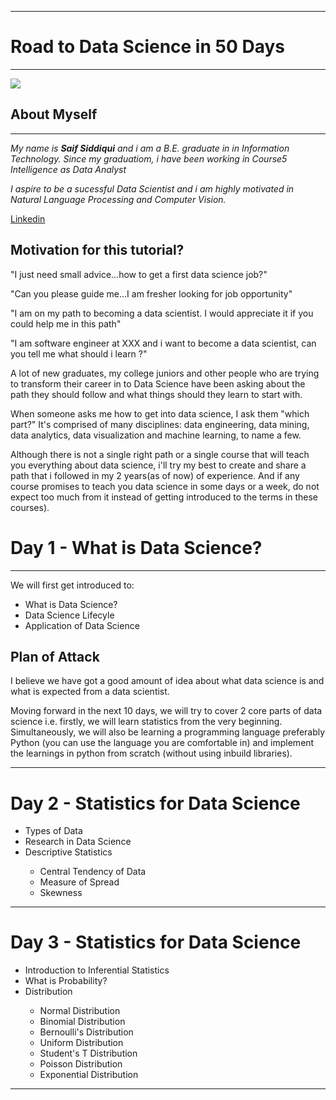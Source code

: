 ***
# Road to Data Science in 50 Days
***
![](https://nearlearn.com/public/images/data-science-python-course-in-bangalore.jpg)

## About Myself
***

*My name is **Saif Siddiqui** and i am a B.E. graduate in in Information Technology. Since my graduatiom, i have been working in Course5 Intelligence as Data Analyst*

*I aspire to be a sucessful Data Scientist and i am highly motivated in Natural Language Processing and Computer Vision.*

<a href='https://www.linkedin.com/in/sidsaif/'> Linkedin </a>

## Motivation for this tutorial?

"I just need small advice...how to get a first data science job?"

"Can you please guide me...I am fresher looking for job opportunity"

"I am on my path to becoming a data scientist. I would appreciate it if you could help me in this path"

"I am software engineer at XXX and i want to become a data scientist, can you tell me what should i learn ?"

A lot of new graduates, my college juniors and other people who are trying to transform their career in to Data Science have been asking about the path they should follow and what things should they learn to start with.

When someone asks me how to get into data science, I ask them "which part?" It's comprised of many disciplines: data engineering, data mining, data analytics, data visualization and machine learning, to name a few.

Although there is not a single right path or a single course that will teach you everything about data science, i'll try my best to create and share a path that i followed in my 2 years(as of now) of experience. And if any course promises to teach you data science in some days or a week, do not expect too much from it instead of getting introduced to the terms in these courses).

# Day 1 - What is Data Science? 
***

We will first get introduced to:
<ul>
<li> What is Data Science? </li>
<li> Data Science Lifecyle </li>
<li> Application of Data Science </li> </ul>

## Plan of Attack 

I believe we have got a good amount of idea about what data science is and what is expected from a data scientist. 

Moving forward in the next 10 days, we will try to cover 2 core parts of data science i.e. firstly, we will learn statistics from the very beginning. Simultaneously, we will also be learning a programming language preferably Python (you can use the language you are comfortable in) and implement the learnings in python from scratch (without using inbuild libraries).
***

# Day 2 - Statistics for Data Science

<ul>
<li> Types of Data </li>
<li> Research in Data Science </li>
<li> Descriptive Statistics </li> 
<ul>
  <li> Central Tendency of Data </li>
  <li> Measure of Spread </li>
  <li> Skewness </li> </ul>
</ul>

***

# Day 3 - Statistics for Data Science

<ul>
<li> Introduction to Inferential Statistics </li>
<li> What is Probability? </li>
<li> Distribution </li>
  <ul>
    <li> Normal Distribution </li>
    <li> Binomial Distribution </li>
    <li> Bernoulli's Distribution </li>
    <li> Uniform Distribution </li>
    <li> Student's T Distribution </li>
    <li> Poisson Distribution </li>
    <li> Exponential Distribution </li>
   </ul>
 </ul>
 
***
    
